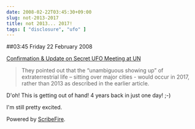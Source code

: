 ```yaml
---
date: 2008-02-22T03:45:30+09:00
slug: not-2013-2017
title: not 2013... 2017!
tags: [ "disclosure", "ufo" ]
---
```


##03:45 Friday 22 February 2008

[Confirmation & Update on Secret UFO Meeting at UN](https://www.opednews.com/articles/1/opedne_michael__080220_confirmation__26_updat.htm)   


> They pointed out that the “unambiguous showing up” of extraterrestrial life – sitting over major cities - would occur in 2017, rather than 2013 as described in the earlier article. 

D'oh! This is getting out of hand! 4 years back in just one day! ;-)  
  
I'm still pretty excited.  
  
  
  


Powered by [ScribeFire](https://scribefire.com/).
